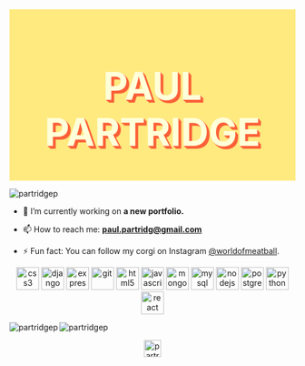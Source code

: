 <div style=
"background: #FFEA80;
display: flex;
justify-content: center;
align-items: center;
flex-direction: column;
overflow-x: scroll"
>
	<h1 align="center"
	style="color: #FFFFD9; 
	font-size: 7vw;
	text-shadow: 1px 1px 1px #FF6138,2px 2px 1px #FF6138,3px 3px 1px #FF6138,4px 4px 1px rgba(100,100,100,.1), 5px 5px 1px #FF6138
	">PAUL PARTRIDGE</h1>
</div>
<p align="left"> <img src="https://komarev.com/ghpvc/?username=partridgep" alt="partridgep" /> </p>

- 🔭 I’m currently working on **a new portfolio.**

- 📫 How to reach me: **[paul.partridg@gmail.com](mailto:paul.partridg@gmail.com)**

- ⚡ Fun fact: You can follow my corgi on Instagram [@worldofmeatball](https://www.instagram.com/worldofmeatball/).

<p align="center"><img src="https://devicons.github.io/devicon/devicon.git/icons/css3/css3-original-wordmark.svg" alt="css3" width="40" height="40"/> <img src="https://devicons.github.io/devicon/devicon.git/icons/django/django-original.svg" alt="django" width="40" height="40"/> <img src="https://devicons.github.io/devicon/devicon.git/icons/express/express-original-wordmark.svg" alt="express" width="40" height="40"/> <img src="https://www.vectorlogo.zone/logos/git-scm/git-scm-icon.svg" alt="git" width="40" height="40"/> <img src="https://devicons.github.io/devicon/devicon.git/icons/html5/html5-original-wordmark.svg" alt="html5" width="40" height="40"/> <img src="https://devicons.github.io/devicon/devicon.git/icons/javascript/javascript-original.svg" alt="javascript" width="40" height="40"/> <img src="https://devicons.github.io/devicon/devicon.git/icons/mongodb/mongodb-original-wordmark.svg" alt="mongodb" width="40" height="40"/> <img src="https://devicons.github.io/devicon/devicon.git/icons/mysql/mysql-original-wordmark.svg" alt="mysql" width="40" height="40"/> <img src="https://devicons.github.io/devicon/devicon.git/icons/nodejs/nodejs-original-wordmark.svg" alt="nodejs" width="40" height="40"/> <img src="https://devicons.github.io/devicon/devicon.git/icons/postgresql/postgresql-original-wordmark.svg" alt="postgresql" width="40" height="40"/> <img src="https://devicons.github.io/devicon/devicon.git/icons/python/python-original.svg" alt="python" width="40" height="40"/> <img src="https://devicons.github.io/devicon/devicon.git/icons/react/react-original-wordmark.svg" alt="react" width="40" height="40"/></p><img align="left" src="https://github-readme-stats.vercel.app/api/top-langs/?username=partridgep&layout=compact&hide=html" alt="partridgep" />

<img align="center" src="https://github-readme-stats.vercel.app/api?username=partridgep&show_icons=true" alt="partridgep" />

<p align="center">
<a href="https://linkedin.com/in/partridgepaul" target="blank"><img align="center" src="https://cdn.jsdelivr.net/npm/simple-icons@3.0.1/icons/linkedin.svg" alt="partridgepaul" height="30" width="30" /></a>
</p>

